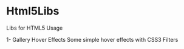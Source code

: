 Html5Libs
=========

Libs for HTML5 Usage


1-	Gallery Hover Effects
	Some simple hover effects with CSS3 Filters